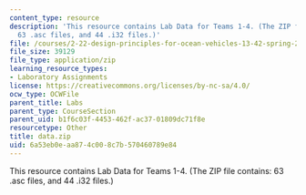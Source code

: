 ```yaml
---
content_type: resource
description: 'This resource contains Lab Data for Teams 1-4. (The ZIP file contains:
  63 .asc files, and 44 .i32 files.)'
file: /courses/2-22-design-principles-for-ocean-vehicles-13-42-spring-2005/6a53eb0eaa874c008c7b570460789e84_data.zip
file_size: 39129
file_type: application/zip
learning_resource_types:
- Laboratory Assignments
license: https://creativecommons.org/licenses/by-nc-sa/4.0/
ocw_type: OCWFile
parent_title: Labs
parent_type: CourseSection
parent_uid: b1f6c03f-4453-462f-ac37-01809dc71f8e
resourcetype: Other
title: data.zip
uid: 6a53eb0e-aa87-4c00-8c7b-570460789e84
---
```

This resource contains Lab Data for Teams 1-4. (The ZIP file contains: 63 .asc files, and 44 .i32 files.)